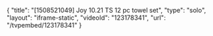{
    "title": "[1508521049] Joy 10.21 TS 12 pc towel set",
    "type": "solo",
    "layout": "iframe-static",
    "videoId": "123178341",
    "url": "\/tvpembed\/123178341"
}